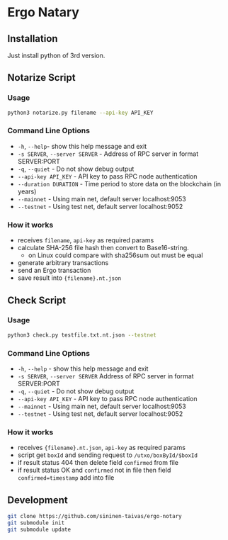 # Ergo Natary
## Installation
Just install python of 3rd version.

## Notarize Script
### Usage
```bash
python3 notarize.py filename --api-key API_KEY
```

### Command Line Options
- `-h`, `--help`- show this help message and exit
- `-s SERVER`, `--server SERVER` - Address of RPC server in format SERVER:PORT
- `-q`, `--quiet` - Do not show debug output
- `--api-key API_KEY` - API key to pass RPC node authentication
- `--duration DURATION` - Time period to store data on the blockchain (in years)
- `--mainnet` - Using main net, default server localhost:9053
- `--testnet` - Using test net, default server localhost:9052

### How it works
- receives `filename`, `api-key` as required params
- calculate SHA-256 file hash then convert to Base16-string.
  - on Linux could compare with sha256sum out must be equal
- generate arbitrary transactions
- send an Ergo transaction
- save result into `{filename}.nt.json`

## Check Script
### Usage
```bash
python3 check.py testfile.txt.nt.json --testnet
```

### Command Line Options
- `-h`, `--help` - show this help message and exit
- `-s SERVER`, `--server SERVER` Address of RPC server in format SERVER:PORT
- `-q`, `--quiet` - Do not show debug output
- `--api-key API_KEY` - API key to pass RPC node authentication
- `--mainnet` - Using main net, default server localhost:9053
- `--testnet` - Using test net, default server localhost:9052

### How it works
- receives `{filename}.nt.json`, `api-key` as required params
- script get `boxId` and sending request to `/utxo/boxById/$boxId`
- if result status 404 then delete field `confirmed` from file
- if result status OK and `confirmed` not in file then field `confirmed=timestamp` add into file

## Development

```bash
git clone https://github.com/sininen-taivas/ergo-notary
git submodule init
git submodule update
```